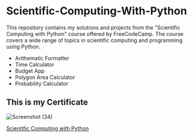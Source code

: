 # Scientific-Computing-With-Python
This repository contains my solutions and projects from the "Scientific Computing with Python" course offered by FreeCodeCamp. The course covers a wide range of topics in scientific computing and programming using Python.


- Arithematic Formatter
- Time Calculator
- Budget App
- Polygon Area Calculator
- Probability Calculator

## This is my Certificate

![Screenshot (34)](https://github.com/SaiNikhil1258/Responsive-Web-Design/assets/111006116/582d6dbf-052b-4d28-aca8-2ee52cd51dcc)



[Scientific Computing with Python](https://www.freecodecamp.org/learn/scientific-computing-with-python)
